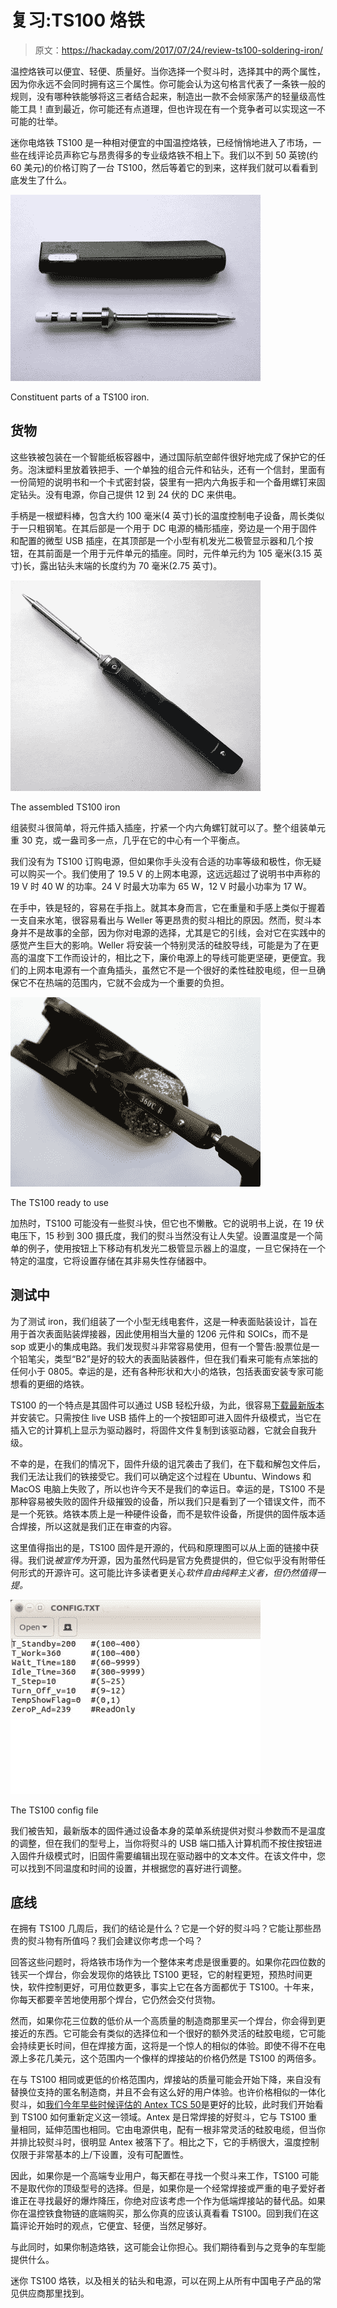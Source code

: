 # 复习:TS100 烙铁

> 原文：<https://hackaday.com/2017/07/24/review-ts100-soldering-iron/>

温控烙铁可以便宜、轻便、质量好。当你选择一个熨斗时，选择其中的两个属性，因为你永远不会同时拥有这三个属性。你可能会认为这句格言代表了一条铁一般的规则，没有哪种铁能够将这三者结合起来，制造出一款不会倾家荡产的轻量级高性能工具！直到最近，你可能还有点道理，但也许现在有一个竞争者可以实现这一不可能的壮举。

迷你电烙铁 TS100 是一种相对便宜的中国温控烙铁，已经悄悄地进入了市场，一些在线评论员声称它与昂贵得多的专业级烙铁不相上下。我们以不到 50 英镑(约 60 美元)的价格订购了一台 TS100，然后等着它的到来，这样我们就可以看看到底发生了什么。

[![Constituent parts of a TS100 iron.](img/c9224c087129dc36387cd2876d22ba58.png)](https://hackaday.com/wp-content/uploads/2017/06/ts100-parts.jpg)

Constituent parts of a TS100 iron.

## 货物

这些铁被包装在一个智能纸板容器中，通过国际航空邮件很好地完成了保护它的任务。泡沫塑料里放着铁把手、一个单独的组合元件和钻头，还有一个信封，里面有一份简短的说明书和一个卡式密封袋，袋里有一把内六角扳手和一个备用螺钉来固定钻头。没有电源，你自己提供 12 到 24 伏的 DC 来供电。

手柄是一根塑料棒，包含大约 100 毫米(4 英寸)长的温度控制电子设备，周长类似于一只粗钢笔。在其后部是一个用于 DC 电源的桶形插座，旁边是一个用于固件和配置的微型 USB 插座，在其顶部是一个小型有机发光二极管显示器和几个按钮，在其前面是一个用于元件单元的插座。同时，元件单元约为 105 毫米(3.15 英寸)长，露出钻头末端的长度约为 70 毫米(2.75 英寸)。

[![The assembled TS100 iron](img/a78422f262a147c17a1a7cdb9f1d0ca5.png)](https://hackaday.com/wp-content/uploads/2017/06/ts100-iron.jpg)

The assembled TS100 iron

组装熨斗很简单，将元件插入插座，拧紧一个内六角螺钉就可以了。整个组装单元重 30 克，或一盎司多一点，几乎在它的中心有一个平衡点。

我们没有为 TS100 订购电源，但如果你手头没有合适的功率等级和极性，你无疑可以购买一个。我们使用了 19.5 V 的上网本电源，这远远超过了说明书中声称的 19 V 时 40 W 的功率。24 V 时最大功率为 65 W，12 V 时最小功率为 17 W。

在手中，铁是轻的，容易在手指上。就其本身而言，它在重量和手感上类似于握着一支自来水笔，很容易看出与 Weller 等更昂贵的熨斗相比的原因。然而，熨斗本身并不是故事的全部，因为你对电源的选择，尤其是它的引线，会对它在实践中的感觉产生巨大的影响。Weller 将安装一个特别灵活的硅胶导线，可能是为了在更高的温度下工作而设计的，相比之下，廉价电源上的导线可能更坚硬，更便宜。我们的上网本电源有一个直角插头，虽然它不是一个很好的柔性硅胶电缆，但一旦确保它不在热端的范围内，它就不会成为一个重要的负担。

[![The TS100 ready to use](img/5b18d09b0beeef628b7074c5c7e9893d.png)](https://hackaday.com/wp-content/uploads/2017/06/ts100-in-holder.jpg)

The TS100 ready to use

加热时，TS100 可能没有一些熨斗快，但它也不懒散。它的说明书上说，在 19 伏电压下，15 秒到 300 摄氏度，我们的熨斗当然没有让人失望。设置温度是一个简单的例子，使用按钮上下移动有机发光二极管显示器上的温度，一旦它保持在一个特定的温度，它将设置存储在其非易失性存储器中。

## 测试中

为了测试 iron，我们组装了一个小型无线电套件，这是一种表面贴装设计，旨在用于首次表面贴装焊接器，因此使用相当大量的 1206 元件和 SOICs，而不是 sop 或更小的集成电路。我们发现熨斗非常容易使用，但有一个警告:股票位是一个铅笔尖，类型“B2”是好的较大的表面贴装器件，但在我们看来可能有点笨拙的任何小于 0805。幸运的是，还有各种形状和大小的烙铁，包括表面安装专家可能想看的更细的烙铁。

TS100 的一个特点是其固件可以通过 USB 轻松升级，为此，很容易[下载最新版本](http://www.minidso.com/forum.php?mod=viewthread&tid=892&extra=page%3D1)并安装它。只需按住 live USB 插件上的一个按钮即可进入固件升级模式，当它在插入它的计算机上显示为驱动器时，将固件文件复制到该驱动器，它就会自我升级。

不幸的是，在我们的情况下，固件升级的诅咒袭击了我们，在下载和解包文件后，我们无法让我们的铁接受它。我们可以确定这个过程在 Ubuntu、Windows 和 MacOS 电脑上失败了，所以也许今天不是我们的幸运日。幸运的是，TS100 不是那种容易被失败的固件升级摧毁的设备，所以我们只是看到了一个错误文件，而不是一个死铁。烙铁本质上是一种硬件设备，而不是软件设备，所提供的固件版本适合焊接，所以这就是我们正在审查的内容。

这里值得指出的是，TS100 固件是开源的，代码和原理图可以从上面的链接中获得。我们说*被宣传为*开源，因为虽然代码是官方免费提供的，但它似乎没有附带任何形式的开源许可。这可能比许多读者更关心*软件自由纯粹主义者，但仍然值得一提。*

![The TS100 config file](img/7ff0a4ffcc2e082cf25adf47f380480c.png)

The TS100 config file

我们被告知，最新版本的固件通过设备本身的菜单系统提供对熨斗参数而不是温度的调整，但在我们的型号上，当你将熨斗的 USB 端口插入计算机而不按住按钮进入固件升级模式时，旧固件需要编辑出现在驱动器中的文本文件。在该文件中，您可以找到不同温度和时间的设置，并根据您的喜好进行调整。

## 底线

在拥有 TS100 几周后，我们的结论是什么？它是一个好的熨斗吗？它能让那些昂贵的熨斗物有所值吗？我们会建议你考虑一个吗？

回答这些问题时，将烙铁市场作为一个整体来考虑是很重要的。如果你花四位数的钱买一个焊台，你会发现你的烙铁比 TS100 更轻，它的射程更短，预热时间更快，软件控制更好，可用位数更多，事实上它在各方面都优于 TS100。十年来，你每天都要辛苦地使用那个焊台，它仍然会交付货物。

然而，如果你花三位数的低价从一个高质量的制造商那里买一个焊台，你会得到更接近的东西。它可能会有类似的选择位和一个很好的额外灵活的硅胶电缆，它可能会持续更长时间，但在焊接方面，这将是一个惊人的相似的体验。即使不得不在电源上多花几美元，这个范围内一个像样的焊接站的价格仍然是 TS100 的两倍多。

在与 TS100 相同或更低的价格范围内，焊接站的质量可能会开始下降，来自没有替换位支持的匿名制造商，并且不会有这么好的用户体验。也许价格相似的一体化熨斗，如[我们今年早些时候评估的 Antex TCS 50](http://hackaday.com/2017/03/02/review-antex-tcs-50w-digital-temperature-controlled-soldering-iron/)是更好的比较，此时我们开始看到 TS100 如何重新定义这一领域。Antex 是日常焊接的好熨斗，它与 TS100 重量相同，延伸范围也相同。它由电源供电，配有一根非常灵活的硅胶电缆，但当你并排比较熨斗时，很明显 Antex 被落下了。相比之下，它的手柄很大，温度控制仅限于非常基本的上/下设置，没有可配置性。

因此，如果你是一个高端专业用户，每天都在寻找一个熨斗来工作，TS100 可能不是取代你的顶级型号的选择。但是，如果你是一个经常焊接或严重的电子爱好者谁正在寻找最好的爆炸降压，你绝对应该考虑一个作为低端焊接站的替代品。如果你在温控铁食物链的底端购买，那么你真的应该认真看看 TS100。回到我们在这篇评论开始时的观点，它便宜、轻便，当然足够好。

与此同时，如果你制造烙铁，这可能会让你担心。我们期待看到与之竞争的车型能提供什么。

迷你 TS100 烙铁，以及相关的钻头和电源，可以在网上从所有中国电子产品的常见供应商那里找到。